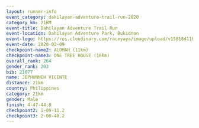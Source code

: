 ```yaml
--- 
layout: runner-info 
event_category: dahilayan-adventure-trail-run-2020 
category_km: 21KM 
event-title: Dahilayan Adventure Trail Run 
event-location: Dahilayan Adventure Park, Bukidnon 
event-logo: https://res.cloudinary.com/raceyaya/image/upload/v1581841107/logo/2020/dahilayan-adventure-park-2020_gve1jp.png 
event-date: 2020-02-09 
checkpoint-name2: ALOMAH (11km) 
checkpoint-name3: ONE TREE HOUSE (16km) 
overall_rank: 264
gender_rank: 203
bib: 21077
name: JEPHUNNEH VICENTE
distance: 21km
country: Philippines
category: 21km
gender: Male
finish: 4-47-44.8
checkpoint2: 1-09-11.2
checkpoint3: 2-00-40.2
--- 
```

